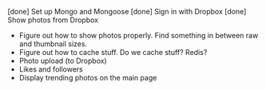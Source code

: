 [done] Set up Mongo and Mongoose
[done] Sign in with Dropbox
[done] Show photos from Dropbox
* Figure out how to show photos properly. Find something in between raw and thumbnail sizes.
* Figure out how to cache stuff. Do we cache stuff? Redis?
* Photo upload (to Dropbox)
* Likes and followers
* Display trending photos on the main page
